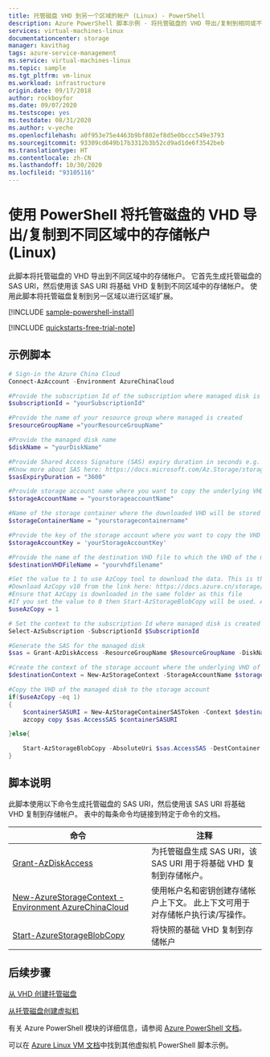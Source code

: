 ```yaml
---
title: 托管磁盘 VHD 到另一个区域的帐户 (Linux) - PowerShell
description: Azure PowerShell 脚本示例 - 将托管磁盘的 VHD 导出/复制到相同或不同区域中的存储帐户
services: virtual-machines-linux
documentationcenter: storage
manager: kavithag
tags: azure-service-management
ms.service: virtual-machines-linux
ms.topic: sample
ms.tgt_pltfrm: vm-linux
ms.workload: infrastructure
origin.date: 09/17/2018
author: rockboyfor
ms.date: 09/07/2020
ms.testscope: yes
ms.testdate: 08/31/2020
ms.author: v-yeche
ms.openlocfilehash: a0f953e75e4463b9bf802ef8d5e0bccc549e3793
ms.sourcegitcommit: 93309cd649b17b3312b3b52cd9ad1de6f3542beb
ms.translationtype: HT
ms.contentlocale: zh-CN
ms.lasthandoff: 10/30/2020
ms.locfileid: "93105116"
---
```

# <a name="exportcopy-the-vhd-of-a-managed-disk-to-a-storage-account-in-different-region-with-powershell-linux"></a>使用 PowerShell 将托管磁盘的 VHD 导出/复制到不同区域中的存储帐户 (Linux)

此脚本将托管磁盘的 VHD 导出到不同区域中的存储帐户。 它首先生成托管磁盘的 SAS URI，然后使用该 SAS URI 将基础 VHD 复制到不同区域中的存储帐户。 使用此脚本将托管磁盘复制到另一区域以进行区域扩展。  

[!INCLUDE [sample-powershell-install](../../../includes/sample-powershell-install.md)]

[!INCLUDE [quickstarts-free-trial-note](../../../includes/quickstarts-free-trial-note.md)]

## <a name="sample-script"></a>示例脚本

```powershell
# Sign-in the Azure China Cloud
Connect-AzAccount -Environment AzureChinaCloud

#Provide the subscription Id of the subscription where managed disk is created
$subscriptionId = "yourSubscriptionId"

#Provide the name of your resource group where managed is created
$resourceGroupName ="yourResourceGroupName"

#Provide the managed disk name 
$diskName = "yourDiskName"

#Provide Shared Access Signature (SAS) expiry duration in seconds e.g. 3600.
#Know more about SAS here: https://docs.microsoft.com/Az.Storage/storage-dotnet-shared-access-signature-part-1
$sasExpiryDuration = "3600"

#Provide storage account name where you want to copy the underlying VHD of the managed disk. 
$storageAccountName = "yourstorageaccountName"

#Name of the storage container where the downloaded VHD will be stored
$storageContainerName = "yourstoragecontainername"

#Provide the key of the storage account where you want to copy the VHD of the managed disk. 
$storageAccountKey = 'yourStorageAccountKey'

#Provide the name of the destination VHD file to which the VHD of the managed disk will be copied.
$destinationVHDFileName = "yourvhdfilename"

#Set the value to 1 to use AzCopy tool to download the data. This is the recommended option for faster copy.
#Download AzCopy v10 from the link here: https://docs.azure.cn/storage/common/storage-use-azcopy-v10
#Ensure that AzCopy is downloaded in the same folder as this file
#If you set the value to 0 then Start-AzStorageBlobCopy will be used. Azure storage will asynchronously copy the data. 
$useAzCopy = 1 

# Set the context to the subscription Id where managed disk is created
Select-AzSubscription -SubscriptionId $SubscriptionId

#Generate the SAS for the managed disk 
$sas = Grant-AzDiskAccess -ResourceGroupName $ResourceGroupName -DiskName $diskName -DurationInSecond $sasExpiryDuration -Access Read 

#Create the context of the storage account where the underlying VHD of the managed disk will be copied
$destinationContext = New-AzStorageContext -StorageAccountName $storageAccountName -StorageAccountKey $storageAccountKey

#Copy the VHD of the managed disk to the storage account
if($useAzCopy -eq 1)
{
    $containerSASURI = New-AzStorageContainerSASToken -Context $destinationContext -ExpiryTime(get-date).AddSeconds($sasExpiryDuration) -FullUri -Name $storageContainerName -Permission rw
    azcopy copy $sas.AccessSAS $containerSASURI

}else{

    Start-AzStorageBlobCopy -AbsoluteUri $sas.AccessSAS -DestContainer $storageContainerName -DestContext $destinationContext -DestBlob $destinationVHDFileName
}

```

## <a name="script-explanation"></a>脚本说明

此脚本使用以下命令生成托管磁盘的 SAS URI，然后使用该 SAS URI 将基础 VHD 复制到存储帐户。 表中的每条命令均链接到特定于命令的文档。

| 命令 | 注释 |
|---|---|
| [Grant-AzDiskAccess](https://docs.microsoft.com/powershell/module/az.compute/grant-azdiskaccess) | 为托管磁盘生成 SAS URI，该 SAS URI 用于将基础 VHD 复制到存储帐户。 |
| [New-AzureStorageContext -Environment AzureChinaCloud](https://docs.microsoft.com/powershell/module/azure.storage/new-azurestoragecontext) | 使用帐户名和密钥创建存储帐户上下文。 此上下文可用于对存储帐户执行读/写操作。 |
| [Start-AzureStorageBlobCopy](https://docs.microsoft.com/powershell/module/azure.storage/start-azurestorageblobcopy) | 将快照的基础 VHD 复制到存储帐户 |

## <a name="next-steps"></a>后续步骤

[从 VHD 创建托管磁盘](virtual-machines-linux-powershell-sample-create-managed-disk-from-vhd.md?toc=%2fvirtual-machines%2flinux%2ftoc.json)

[从托管磁盘创建虚拟机](./virtual-machines-linux-powershell-sample-create-vm-from-managed-os-disks.md?toc=%2fvirtual-machines%2flinux%2ftoc.json)

有关 Azure PowerShell 模块的详细信息，请参阅 [Azure PowerShell 文档](https://docs.microsoft.com/powershell/azure/)。

可以在 [Azure Linux VM 文档](../linux/powershell-samples.md?toc=%2fvirtual-machines%2flinux%2ftoc.json)中找到其他虚拟机 PowerShell 脚本示例。

<!-- Update_Description: update meta properties, wording update, update link -->